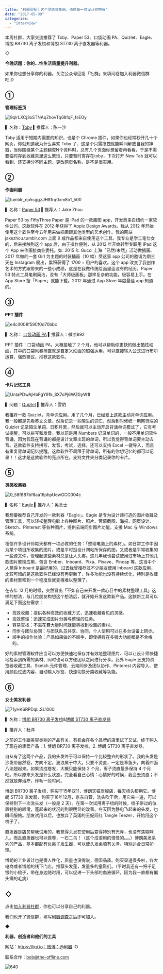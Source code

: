```yaml
---
title: "利器周报｜这个灵感收集器，值得每一位设计师拥有"
date: "2017-05-09"
categories: 
  - "interview"
---
```


本周社群，大家交流推荐了 Toby、Paper 53、口袋动画 PA、Quizlet、Eagle、博朗 BR730 离子发梳和博朗 ST730 离子直发器等利器。

◇

**​今晚话题：你的...性生活质量提升利器。**

如果你也想分享你的利器，关注公众号回复「社群」来填问卷加入利器微信群吧:D

## **①**

**管理标签页**

![9qlrLXCj3xSTNAqZhovTq68fqF_fsEOy](/images/24182.jpg)

▍名称：[Toby](https://chrome.google.com/.../toby.../hddnkoipeenegfoeaoibdmnaalmgkpip) ▍推荐人：陈一沙

Toby 适用于短期内需要的知识，也是个 Chrome 插件，如果你也经常秒开几十个网页，你就知道我为什么喜欢 Toby 了，这是个只需拖拽就能瞬间解放自我的神器，当你围绕某个主题翻查N个资料时，总有几个页面你想留着再看看，于是不需要临时存到收藏夹里这么繁琐，只要暂时寄存在toby，下次打开 New Tab 就可以看到，还支持分不同主题、更改网页名称，是不是很实用。

## **②**

**作画利器**

![tumblr_np5sggzJH81rq0xm8o1_500](/images/01685.jpg)

▍名称：[Paper 53](https://www.fiftythree.com/) ▍推荐人：Jake Zhou

Paper 53 by FiftyThree Paper 是 iPad 的一款画图 app，开发商来自纽约一家软件公司。这款软件在 2012 年获得了 Apple Design Awards。我从 2012 年开始使用这个软件至今五年用来做插画跟其他类型的艺术创作。我的网站 jakezhou.tumblr.com 上面 9 成作品都来自使用这个工具。我专业是学工笔仕女的，后来接触到这个 app 后，由于操作便利，从 2012 年开始转型专职用 iPad 这个 App 来作画接商业委托。如: 2015 年 Gucci 上海「已然/未然」活动做插画、2017 年做的一套 Girl 为主题的时装插画（10 幅）受这家 app 公司的邀请为期三天在 Instagram 展出，累积获得了 1700 + 用户的喜欢。这个 app 改变了我创作艺术的方式跟带来的一些小成绩，这是在我做传统绘画里面没有的经历。Paper 53 特点工具笔刷简洁，没有「大师级画板」那样复杂的功能，极容易上手。在 App Store 搜「Paper」就能下载，2012 年通过 App Store 年度最佳 app 知道的。

## **③**

**PPT 插件**

![e4c0008f590f0d70bbc](/images/87304.jpg)

▍名称： [口袋动画 PA](https://www.papocket.com/) ▍推荐人：微凉992

PPT 插件：口袋动画 PA，大概接触了 2 个月，他可以帮助你更快的做出酷炫动画，其中的口袋风暴简直就是自定义动画的超强运用，可以直接输入公式进行布尔运算，强烈建议，推荐这款软件。

## **④**

**卡片记忆工具**

![UntaPDwAjHbFgY91k_8X7oPj6WZGyW1I](/images/97118.jpg)

▍问题：[Quizlet](https://quizlet.com/) ▍推荐人：雪豹

我推荐一款 Quizlet，背单词应用。用了几个月，已经爱上这款主动背单词应用。我一般都是先看英文文章，然后记录一些陌生的词汇，然后到时候统一用网页端的 Quizlet 记录陌生单词，日积月累，然后就可以主动开启背诵单词模式了，它有考试提醒，可以拼写和发音。我以前是用 Numbers 记录单词的，一般不用单词软件背诵，因为我现在背诵的都是设计文章出现的单词，所以我觉得背单词要主动去背。这款软件支持拼写，发音，考试，选择，还可以支持 Excel 一键导入，而且有重复背单词记忆提醒。这款软件不局限于背单词，所有的你想记忆的都可以记录！！这才是这款软件的亮点所在。支持文件夹分类记录你的卡片。

## **⑤**

**灵感收集器**

![0_58f887bf6aa16phpUewGCC004c](/images/19933.jpg)

▍名称：[Eagle](https://cn.eagle.cool/macOS?utm_medium=referral&utm_source=jianshu&utm_campaign=jianshu) ▍推荐人：奥革士

我想要推荐自己开发的一款利器「Eagle」。Eagle 是专为设计师打造的图片收藏及管理工具，可以轻松整理电脑上各种图片、照片、荧幕截图、海报、网页设计、Sketch、Pinterest 等各种图片，提供云端同步图片功能，支援 Mac 与 Windows 系统。

相信许多设计师每天都有一项必做的任务：「整理电脑上的素材」。如日常工作中因为某个项目所收集的图片，或是平时逛设计网站所保存的图，又或者是平常收集的一些源文件，管理起这些素材总是让人头疼。这几年我也尝试使用过市场上其他几款图片整理应用，包含 Ember、Inboard、Pixa、Pixave、Pincap 等。这当中个人觉得 Inboard 是最好用的，过去我曾推荐过不少朋友使用 Inboard 这款应用，比较可惜的是这款软件已经没有再更新了，许多功能也没有持续优化，特别是收藏的素材累积到一个程度后就变得难以整理了。

在去年 12 月的时候，突然冒出「不如自己来开发一款心目中的素材整理工具」这样的想法，与几位朋友构想这个想法后，就开始开发这款新产品。这款新工具可以满足下面这些需求：

- 高效收藏：提供各种高效的收藏方式，迅速收藏看见的灵感。
- 高效整理：迅速完成图片分类与整理的任务。
- 容易查找：不需花費大量时间就能夠找到收藏的素材。
- 同步与团队协同：与团队队员共享、协同，个人使用可以在多台设备上同步。
- 顺手的操作体验：产品如果做的不顺手，即使拥有在多强大功能都是不合格的。

好的素材管理软件应当可以方便快速地保存并有效地整理图片、可以让设计师快捷地检索到所需的素材、同时也可以方便团队之间进行分享。此外 Eagle 还支持浏览器收藏工具、Sketch 元件管理、云端同步及团队协作、Pinterest 内容导入、使用颜色过滤内容、自动输入标签、快速切换分类收藏等功能。

## **⑥**

**女士美发利器**

![71yHK6RPDqL._SL1000_](/images/05889.jpg)

▍名称：[博朗 BR730 离子发梳](https://www.amazon.cn/Braun德国博朗离子发梳BR730/dp/B003IT5SNE)&[博朗 ST730 离子直发器](https://www.amazon.cn/Braun-德国博朗炫发离子直发器-ST730/dp/B008ONEU0G)

▍推荐人：杜洋

之前的工作跟美容类别的产品有关，有机会在各个品牌的店里试了又试，终于购入了现在的挚爱产品：1. 博朗 BR730 离子发梳。2. 博朗 ST730 离子直发器。

自从有了这两个产品，我的头发终于可以保持一个比较整齐的形状了。我的头发是沙发带自然卷，方向不定，波浪属于中大。只要不烫直，一定是章鱼头，向着四面八法翘起来。如果烫成卷发，大概只能保持 2 个月，离子烫直最多保持 4 个月吧。所以原来头发是什么状态，完全看自己心情：心情好的时候，我会去烫直；不然就放弃治疗，炸毛一段时间。

博朗 BR730 离子发梳，购买于15年双11，博朗天猫旗舰店，每天梳头都用它。博朗 ST730 直发器，购买于16年12月，京东自营，洗头吹干后，用它夹一遍，可以保持到下一次洗头发（一般是 2 天）。在第一次试用离子梳的时候，梳子带过的位置特别的顺滑，蓬起来的状况的到很明显的改善。冬天因为静电飞起来的头发，也瞬间服帖。朋友试用以后，也放弃了英国的王妃网红 Tangle Teezer，开始用这个梳子了。

直发器是店员帮我试用的，我觉得头发在使用后变得特别有光泽，也没有焦糊味儿。而且直发器也可以做卷，一石二鸟！（这个成语用的怪怪的。。。）博朗美发系列的产品，基本都配有负离子发生器，可以使头发柔顺有关泽，特别适合日常护理。

博朗的工业设计也是很人性化，质量也没得说，德国品质。购买渠道很多啦，各大电商或者博朗的线下门店。推荐头发蓬，发量多的童鞋们。（平时我还有一把千足银的小梳子，带在身边随时用，可以促进一下头部的血液循环，因为我一直都有偏头痛的毛病）

## **◇**

点击[加入利器社群](https://mp.weixin.qq.com/s?__biz=MzA3NTgzNzU2NQ==&mid=400594784&idx=1&sn=a88b34faa7522206957d448d40ea0b31&scene=21#wechat_redirect)，你也可以分享自己的利器。

我们也开了微信群，填写[利器调查](https://mp.weixin.qq.com/s?__biz=MzA3NTgzNzU2NQ==&mid=401391156&idx=1&sn=5acb57ea282a9b0d5723b103d60eb230&scene=21#wechat_redirect)之后即可加入。

◆

**利器，创造者和他们的工具**

网站：https://liqi.io；微博：@利器 IO

联系合作：bob@the-offline.com

![640](/images/47975.jpg)
